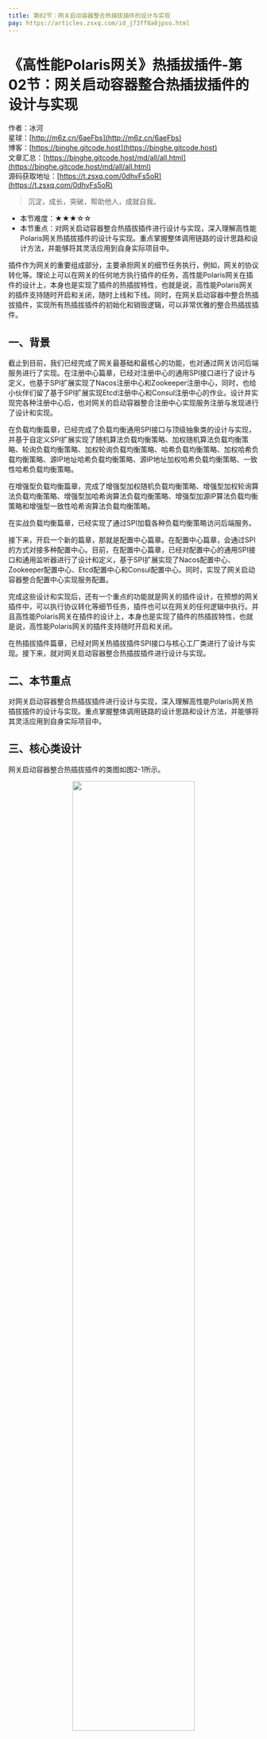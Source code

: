 ```yaml
---
title: 第02节：网关启动容器整合热插拔插件的设计与实现
pay: https://articles.zsxq.com/id_j73ff8a8jpso.html
---
```


# 《高性能Polaris网关》热插拔插件-第02节：网关启动容器整合热插拔插件的设计与实现

作者：冰河
<br/>星球：[http://m6z.cn/6aeFbs](http://m6z.cn/6aeFbs)
<br/>博客：[https://binghe.gitcode.host](https://binghe.gitcode.host)
<br/>文章汇总：[https://binghe.gitcode.host/md/all/all.html](https://binghe.gitcode.host/md/all/all.html)
<br/>源码获取地址：[https://t.zsxq.com/0dhvFs5oR](https://t.zsxq.com/0dhvFs5oR)

> 沉淀，成长，突破，帮助他人，成就自我。

* 本节难度：★★★☆☆
* 本节重点：对网关启动容器整合热插拔插件进行设计与实现，深入理解高性能Polaris网关热插拔插件的设计与实现。重点掌握整体调用链路的设计思路和设计方法，并能够将其灵活应用到自身实际项目中。

插件作为网关的重要组成部分，主要承担网关的细节任务执行，例如，网关的协议转化等。理论上可以在网关的任何地方执行插件的任务，高性能Polaris网关在插件的设计上，本身也是实现了插件的热插拔特性，也就是说，高性能Polaris网关的插件支持随时开启和关闭，随时上线和下线。同时，在网关启动容器中整合热插拔插件，实现所有热插拔插件的初始化和销毁逻辑，可以非常优雅的整合热插拔插件。

## 一、背景

截止到目前，我们已经完成了网关最基础和最核心的功能，也对通过网关访问后端服务进行了实现。在注册中心篇章，已经对注册中心的通用SPI接口进行了设计与定义，也基于SPI扩展实现了Nacos注册中心和Zookeeper注册中心，同时，也给小伙伴们留了基于SPI扩展实现Etcd注册中心和Consul注册中心的作业。设计并实现完各种注册中心后，也对网关的启动容器整合注册中心实现服务注册与发现进行了设计和实现。

在负载均衡篇章，已经完成了负载均衡通用SPI接口与顶级抽象类的设计与实现，并基于自定义SPI扩展实现了随机算法负载均衡策略、加权随机算法负载均衡策略、轮询负载均衡策略、加权轮询负载均衡策略、哈希负载均衡策略、加权哈希负载均衡策略、源IP地址哈希负载均衡策略、源IP地址加权哈希负载均衡策略、一致性哈希负载均衡策略。

在增强型负载均衡篇章，完成了增强型加权随机负载均衡策略、增强型加权轮询算法负载均衡策略、增强型加哈希询算法负载均衡策略、增强型加源IP算法负载均衡策略和增强型一致性哈希询算法负载均衡策略。

在实战负载均衡篇章，已经实现了通过SPI加载各种负载均衡策略访问后端服务。

接下来，开启一个新的篇章，那就是配置中心篇章。在配置中心篇章，会通过SPI的方式对接多种配置中心。目前，在配置中心篇章，已经对配置中心的通用SPI接口和通用监听器进行了设计和定义，基于SPI扩展实现了Nacos配置中心、Zookeeper配置中心、Etcd配置中心和Consul配置中心。同时，实现了网关启动容器整合配置中心实现服务配置。

完成这些设计和实现后，还有一个重点的功能就是网关的插件设计，在预想的网关插件中，可以执行协议转化等细节任务，插件也可以在网关的任何逻辑中执行。并且高性能Polaris网关在插件的设计上，本身也是实现了插件的热插拔特性，也就是说，高性能Polaris网关的插件支持随时开启和关闭。

在热插拔插件篇章，已经对网关热插拔插件SPI接口与核心工厂类进行了设计与实现。接下来，就对网关启动容器整合热插拔插件进行设计与实现。

## 二、本节重点

对网关启动容器整合热插拔插件进行设计与实现，深入理解高性能Polaris网关热插拔插件的设计与实现。重点掌握整体调用链路的设计思路和设计方法，并能够将其灵活应用到自身实际项目中。

## 三、核心类设计

网关启动容器整合热插拔插件的类图如图2-1所示。

<div align="center">
    <img src="https://binghe.gitcode.host/images/project/gateway/2025-08-16-001.png?raw=true" width="70%">
    <br/>
</div>

可以看到，网关启动容器整合热插拔插件主要在PolarisContainer类中实现。

**注意：本节只给大家展示实现网关热插拔插件的核心逻辑，其他代码的实现细节，大家可以自行到本节对应的源码分支进行查看，这里不再赘述。**

## 四、编码实现

本节，就对网关启动容器整合热插拔插件进行编码实现，其他代码的实现细节，大家可以自行到本节对应的源码分支进行查看，这里不再赘述

**1.配置中心配置管理**

为了其他模块更方便的统一引用热插拔插件，将热插拔插件各模块的pom.xml文件统一管理起来，使用统一的配置中心模块来管理各个热插拔插件的实现。

源码详见：polaris-plugins-dependencies工程的pom.xml文件。

## 查看完整文章

加入[冰河技术](https://public.zsxq.com/groups/48848484411888.html)知识星球，解锁完整技术文章、小册、视频与完整代码